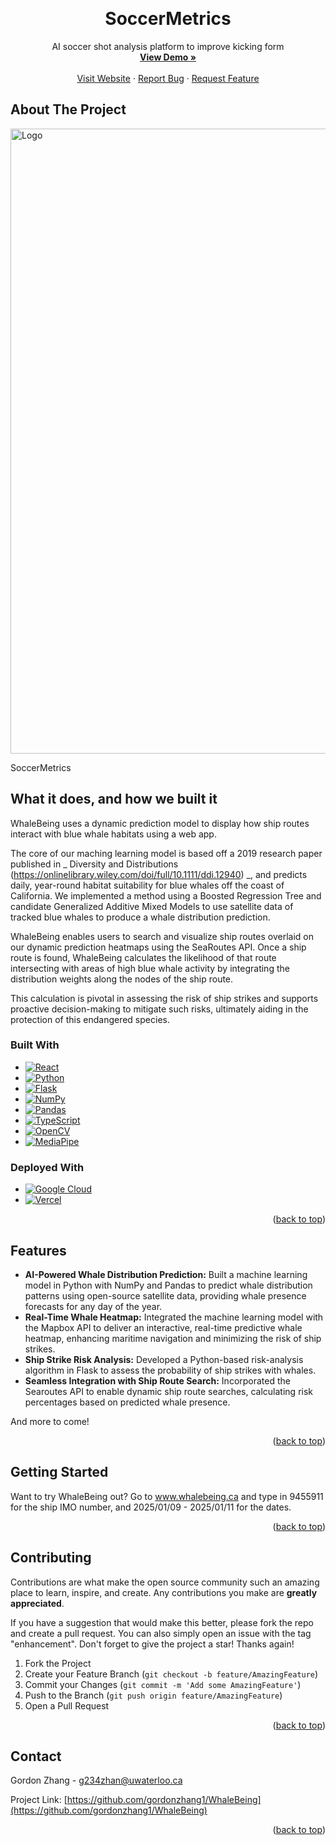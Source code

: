 <!-- Improved compatibility of back to top link: See: https://github.com/othneildrew/Best-README-Template/pull/73 -->
<a id="readme-top"></a>
<!--
*** Thanks for checking out the Best-README-Template. If you have a suggestion
*** that would make this better, please fork the repo and create a pull request
*** or simply open an issue with the tag "enhancement".
*** Don't forget to give the project a star!
*** Thanks again! Now go create something AMAZING! :D
-->



<!-- PROJECT SHIELDS -->
<!--
*** I'm using markdown "reference style" links for readability.
*** Reference links are enclosed in brackets [ ] instead of parentheses ( ).
*** See the bottom of this document for the declaration of the reference variables
*** for contributors-url, forks-url, etc. This is an optional, concise syntax you may use.
*** https://www.markdownguide.org/basic-syntax/#reference-style-links
-->




<!-- PROJECT LOGO -->
<br />
<div align="center">

<h1 align="center">SoccerMetrics</h1>

  <p align="center">
    AI soccer shot analysis platform to improve kicking form
    <br />
    <a href="https://www.youtube.com/watch?v=WyINpCzZDsw" target="_blank"><strong>View Demo »</strong></a>
    <br />
    <br />
    <a href="https://www.shakespeareai.ca">Visit Website</a>
    ·
    <a href="https://github.com/gordonzhang1/ShakespeareAI/issues/new?labels=bug&template=bug-report---.md">Report Bug</a>
    ·
    <a href="https://github.com/gordonzhang1/ShakespeareAI/issues/new?labels=enhancement&template=feature-request---.md">Request Feature</a>
  </p>
</div>



<!-- TABLE OF CONTENTS -->




<!-- ABOUT THE PROJECT -->
## About The Project

  <a href="https://github.com/gordonzhang1/SoccerMetrics">
    <img src="https://www.gordonzhang.ca/assets/soccer-D0wiagJS.png" alt="Logo" width="1000" height="auto">
  </a>
  <p>  SoccerMetrics 
</p>


## What it does, and how we built it
</h3>
<p>WhaleBeing uses a dynamic prediction model to display how ship routes interact with blue whale habitats using a web app.

The core of our maching learning model is based off a 2019 research paper published in _ Diversity and Distributions (https://onlinelibrary.wiley.com/doi/full/10.1111/ddi.12940) _, and predicts daily, year-round habitat suitability for blue whales off the coast of California. We implemented a method using a Boosted Regression Tree and candidate Generalized Additive Mixed Models to use satellite data of tracked blue whales to produce a whale distribution prediction.

WhaleBeing enables users to search and visualize ship routes overlaid on our dynamic prediction heatmaps using the SeaRoutes API. Once a ship route is found, WhaleBeing calculates the likelihood of that route intersecting with areas of high blue whale activity by integrating the distribution weights along the nodes of the ship route.

This calculation is pivotal in assessing the risk of ship strikes and supports proactive decision-making to mitigate such risks, ultimately aiding in the protection of this endangered species.</p>



### Built With

* [![React][React.js]][React-url]
* [![Python][Python]][Python-url]
* [![Flask][Flask]][Flask-url]
* [![NumPy][NumPy]][NumPy-url]
* [![Pandas][Pandas]][Pandas-url]
* [![TypeScript][TypeScript]][TypeScript-url]
* [![OpenCV][OpenCV]][OpenCV-url]
* [![MediaPipe][MediaPipe]][MediaPipe-url]





### Deployed With
* [![Google Cloud][GoogleCloud]][GoogleCloud-url]
* [![Vercel][Vercel]][Vercel-url]

<p align="right">(<a href="#readme-top">back to top</a>)</p>

## Features
<ul>
  <li><strong>AI-Powered Whale Distribution Prediction:</strong> Built a machine learning model in Python with NumPy and Pandas to predict whale distribution patterns using open-source satellite data, providing whale presence forecasts for any day of the year.</li>
  <li><strong>Real-Time Whale Heatmap:</strong> Integrated the machine learning model with the Mapbox API to deliver an interactive, real-time predictive whale heatmap, enhancing maritime navigation and minimizing the risk of ship strikes.</li>
  <li><strong>Ship Strike Risk Analysis:</strong> Developed a Python-based risk-analysis algorithm in Flask to assess the probability of ship strikes with whales.</li>
  <li><strong>Seamless Integration with Ship Route Search:</strong> Incorporated the Searoutes API to enable dynamic ship route searches, calculating risk percentages based on predicted whale presence.</li>

</ul>
And more to come! 
<p align="right">(<a href="#readme-top">back to top</a>)</p>



<!-- GETTING STARTED -->
## Getting Started

<p>Want to try WhaleBeing out? Go to <a href="https://www.whalebeing.co/">www.whalebeing.ca</a> and type in 9455911 for the ship IMO number, and 2025/01/09 - 2025/01/11 for the dates. </p>
<p align="right">(<a href="#readme-top">back to top</a>)</p>








<!-- CONTRIBUTING -->
## Contributing

Contributions are what make the open source community such an amazing place to learn, inspire, and create. Any contributions you make are **greatly appreciated**.

If you have a suggestion that would make this better, please fork the repo and create a pull request. You can also simply open an issue with the tag "enhancement".
Don't forget to give the project a star! Thanks again!

1. Fork the Project
2. Create your Feature Branch (`git checkout -b feature/AmazingFeature`)
3. Commit your Changes (`git commit -m 'Add some AmazingFeature'`)
4. Push to the Branch (`git push origin feature/AmazingFeature`)
5. Open a Pull Request

<p align="right">(<a href="#readme-top">back to top</a>)</p>




<!-- CONTACT -->
## Contact

Gordon Zhang - g234zhan@uwaterloo.ca

Project Link: [https://github.com/gordonzhang1/WhaleBeing](https://github.com/gordonzhang1/WhaleBeing)

<p align="right">(<a href="#readme-top">back to top</a>)</p>






<!-- MARKDOWN LINKS & IMAGES -->
<!-- https://www.markdownguide.org/basic-syntax/#reference-style-links -->
[contributors-shield]: https://img.shields.io/github/contributors/gordonzhang1/ShakespeareAI.svg?style=for-the-badge
[contributors-url]: https://github.com/gordonzhang1/ShakespeareAI/graphs/contributors
[forks-shield]: https://img.shields.io/github/forks/gordonzhang1/ShakespeareAI.svg?style=for-the-badge
[forks-url]: https://github.com/gordonzhang1/ShakespeareAI/network/members
[stars-shield]: https://img.shields.io/github/stars/gordonzhang1/ShakespeareAI.svg?style=for-the-badge
[stars-url]: https://github.com/gordonzhang1/ShakespeareAI/stargazers
[issues-shield]: https://img.shields.io/github/issues/gordonzhang1/ShakespeareAI.svg?style=for-the-badge
[issues-url]: https://github.com/gordonzhang1/ShakespeareAI/issues
[license-shield]: https://img.shields.io/github/license/gordonzhang1/ShakespeareAI.svg?style=for-the-badge
[license-url]: https://github.com/gordonzhang1/ShakespeareAI/blob/master/LICENSE.txt
[linkedin-shield]: https://img.shields.io/badge/-LinkedIn-black.svg?style=for-the-badge&logo=linkedin&colorB=555
[linkedin-url]: https://linkedin.com/in/gordonzhang1
[product-screenshot]: images/screenshot.png
[Next.js]: https://img.shields.io/badge/next.js-000000?style=for-the-badge&logo=nextdotjs&logoColor=white
[Next-url]: https://nextjs.org/
[React.js]: https://img.shields.io/badge/React-20232A?style=for-the-badge&logo=react&logoColor=61DAFB
[React-url]: https://reactjs.org/
[Vue.js]: https://img.shields.io/badge/Vue.js-35495E?style=for-the-badge&logo=vuedotjs&logoColor=4FC08D
[Vue-url]: https://vuejs.org/
[Angular.io]: https://img.shields.io/badge/Angular-DD0031?style=for-the-badge&logo=angular&logoColor=white
[Angular-url]: https://angular.io/
[Svelte.dev]: https://img.shields.io/badge/Svelte-4A4A55?style=for-the-badge&logo=svelte&logoColor=FF3E00
[Svelte-url]: https://svelte.dev/
[Laravel.com]: https://img.shields.io/badge/Laravel-FF2D20?style=for-the-badge&logo=laravel&logoColor=white
[Laravel-url]: https://laravel.com
[Bootstrap.com]: https://img.shields.io/badge/Bootstrap-563D7C?style=for-the-badge&logo=bootstrap&logoColor=white
[Bootstrap-url]: https://getbootstrap.com
[JQuery.com]: https://img.shields.io/badge/jQuery-0769AD?style=for-the-badge&logo=jquery&logoColor=white
[JQuery-url]: https://jquery.com 
[Node.js]: https://img.shields.io/badge/Node.js-43853D?style=for-the-badge&logo=node.js&logoColor=white
[Node-url]: https://nodejs.org
[Node.js]: https://img.shields.io/badge/Node.js-43853D?style=for-the-badge&logo=node.js&logoColor=white
[Node-url]: https://nodejs.org/

[OpenAI-API]: https://img.shields.io/badge/OpenAI%20API-412991?style=for-the-badge&logo=openai&logoColor=white
[OpenAI-API-url]: https://openai.com/api/

[GCP]: https://img.shields.io/badge/Cloud%20Vision%20API-4285F4?style=for-the-badge&logo=google-cloud&logoColor=white
[GCP-url]: https://cloud.google.com/vision/

[Firebase]: https://img.shields.io/badge/Firebase-FFCA28?style=for-the-badge&logo=firebase&logoColor=black
[Firebase-url]: https://firebase.google.com/

[Firestore]: https://img.shields.io/badge/Firestore-FFCA28?style=for-the-badge&logo=firebase&logoColor=black
[Firestore-url]: https://firebase.google.com/products/firestore/

[Cpp]: https://img.shields.io/badge/C++-00599C?style=for-the-badge&logo=c%2B%2B&logoColor=white
[Cpp-url]: https://isocpp.org/

[Vercel]: https://img.shields.io/badge/Vercel-000000?style=for-the-badge&logo=vercel&logoColor=white
[Vercel-url]: https://vercel.com/
[Render]: https://img.shields.io/badge/Render-46E3B7?style=for-the-badge&logo=render&logoColor=white
[Render-url]: https://render.com/

[JavaScript]: https://img.shields.io/badge/JavaScript-F7DF1E?style=for-the-badge&logo=javascript&logoColor=000000
[JavaScript-url]: https://developer.mozilla.org/en-US/docs/Web/JavaScript

[Python]: https://img.shields.io/badge/Python-3776AB?style=for-the-badge&logo=python&logoColor=FFFFFF
[Python-url]: https://www.python.org/

[Flask]: https://img.shields.io/badge/Flask-000000?style=for-the-badge&logo=flask&logoColor=white
[Flask-url]: https://flask.palletsprojects.com/

[Azure]: https://img.shields.io/badge/Azure-0089D6?style=for-the-badge&logo=microsoft-azure&logoColor=white
[Azure-url]: https://azure.microsoft.com/

[NumPy]: https://img.shields.io/badge/NumPy-013243?style=for-the-badge&logo=numpy&logoColor=white
[NumPy-url]: https://numpy.org/

[Pandas]: https://img.shields.io/badge/Pandas-150458?style=for-the-badge&logo=pandas&logoColor=white
[Pandas-url]: https://pandas.pydata.org/

[TailwindCSS]: https://img.shields.io/badge/TailwindCSS-06B6D4?style=for-the-badge&logo=tailwindcss&logoColor=white
[TailwindCSS-url]: https://tailwindcss.com/

[OpenCV]: https://img.shields.io/badge/OpenCV-5C3EE8?style=for-the-badge&logo=opencv&logoColor=white
[OpenCV-url]: https://opencv.org/
[MediaPipe]: https://img.shields.io/badge/MediaPipe-FF6F00?style=for-the-badge&logo=google&logoColor=white
[MediaPipe-url]: https://mediapipe.dev/
[GoogleCloud]: https://img.shields.io/badge/Google%20Cloud-4285F4?style=for-the-badge&logo=googlecloud&logoColor=white
[GoogleCloud-url]: https://cloud.google.com/

[TypeScript]: https://img.shields.io/badge/TypeScript-007ACC?style=for-the-badge&logo=typescript&logoColor=white
[TypeScript-url]: https://www.typescriptlang.org/
